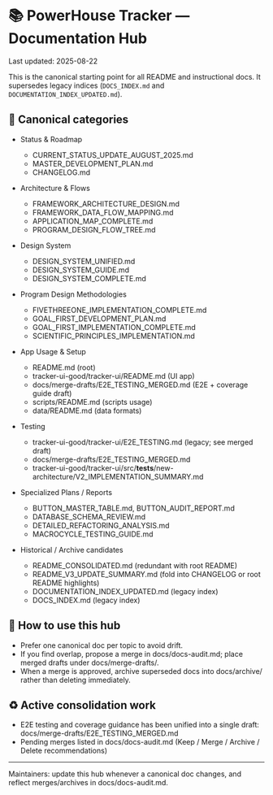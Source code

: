 # 📚 PowerHouse Tracker — Documentation Hub

Last updated: 2025-08-22

This is the canonical starting point for all README and instructional docs. It supersedes legacy indices (`DOCS_INDEX.md` and `DOCUMENTATION_INDEX_UPDATED.md`).

## 🔖 Canonical categories

- Status & Roadmap
  - CURRENT_STATUS_UPDATE_AUGUST_2025.md
  - MASTER_DEVELOPMENT_PLAN.md
  - CHANGELOG.md

- Architecture & Flows
  - FRAMEWORK_ARCHITECTURE_DESIGN.md
  - FRAMEWORK_DATA_FLOW_MAPPING.md
  - APPLICATION_MAP_COMPLETE.md
  - PROGRAM_DESIGN_FLOW_TREE.md

- Design System
  - DESIGN_SYSTEM_UNIFIED.md
  - DESIGN_SYSTEM_GUIDE.md
  - DESIGN_SYSTEM_COMPLETE.md

- Program Design Methodologies
  - FIVETHREEONE_IMPLEMENTATION_COMPLETE.md
  - GOAL_FIRST_DEVELOPMENT_PLAN.md
  - GOAL_FIRST_IMPLEMENTATION_COMPLETE.md
  - SCIENTIFIC_PRINCIPLES_IMPLEMENTATION.md

- App Usage & Setup
  - README.md (root)
  - tracker-ui-good/tracker-ui/README.md (UI app)
  - docs/merge-drafts/E2E_TESTING_MERGED.md (E2E + coverage guide draft)
  - scripts/README.md (scripts usage)
  - data/README.md (data formats)

- Testing
  - tracker-ui-good/tracker-ui/E2E_TESTING.md (legacy; see merged draft)
  - docs/merge-drafts/E2E_TESTING_MERGED.md
  - tracker-ui-good/tracker-ui/src/__tests__/new-architecture/V2_IMPLEMENTATION_SUMMARY.md

- Specialized Plans / Reports
  - BUTTON_MASTER_TABLE.md, BUTTON_AUDIT_REPORT.md
  - DATABASE_SCHEMA_REVIEW.md
  - DETAILED_REFACTORING_ANALYSIS.md
  - MACROCYCLE_TESTING_GUIDE.md

- Historical / Archive candidates
  - README_CONSOLIDATED.md (redundant with root README)
  - README_V3_UPDATE_SUMMARY.md (fold into CHANGELOG or root README highlights)
  - DOCUMENTATION_INDEX_UPDATED.md (legacy index)
  - DOCS_INDEX.md (legacy index)

## 🧭 How to use this hub

- Prefer one canonical doc per topic to avoid drift.
- If you find overlap, propose a merge in docs/docs-audit.md; place merged drafts under docs/merge-drafts/.
- When a merge is approved, archive superseded docs into docs/archive/ rather than deleting immediately.

## ♻️ Active consolidation work

- E2E testing and coverage guidance has been unified into a single draft: docs/merge-drafts/E2E_TESTING_MERGED.md
- Pending merges listed in docs/docs-audit.md (Keep / Merge / Archive / Delete recommendations)

---

Maintainers: update this hub whenever a canonical doc changes, and reflect merges/archives in docs/docs-audit.md.
